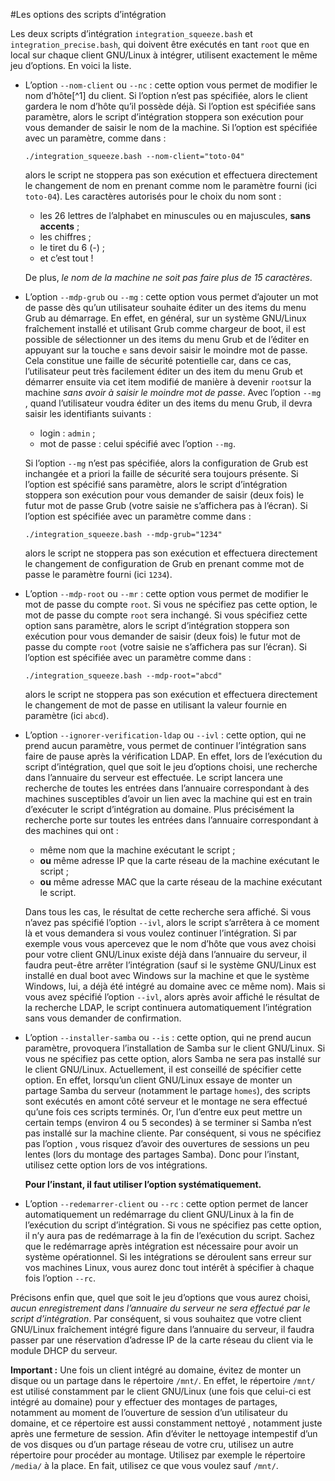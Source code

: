 #Les options des scripts d’intégration

Les deux scripts d’intégration `integration_squeeze.bash` et `integration_precise.bash`, qui doivent être exécutés en tant `root`
que en local sur chaque client GNU/Linux à intégrer, utilisent exactement le même jeu d’options. En voici la liste.

* L’option `--nom-client` ou `--nc` : cette option vous permet de modifier le nom d’hôte[^1] du client. Si l’option n’est pas spécifiée, alors le client gardera le nom d’hôte qu’il possède déjà. Si l’option est spécifiée sans paramètre, alors le script d’intégration stoppera son exécution pour vous demander de saisir le nom de la machine. Si l’option est spécifiée avec un paramètre, comme dans :


    `./integration_squeeze.bash --nom-client="toto-04"`

    alors le script ne stoppera pas son exécution et effectuera directement le changement de nom en prenant comme nom le paramètre fourni (ici `toto-04`). Les caractères autorisés pour le choix du nom sont :

    * les 26 lettres de l’alphabet en minuscules ou en majuscules, **sans accents** ;
    * les chiffres ;
    * le tiret du 6 (-) ;
    * et c’est tout !

    De plus, *le nom de la machine ne soit pas faire plus de 15 caractères*.

*   L’option `--mdp-grub` ou `--mg` : cette option vous permet d’ajouter un mot de passe dès qu’un utilisateur souhaite éditer un des items du menu Grub au démarrage. En effet, en général, sur un système GNU/Linux fraîchement installé et utilisant Grub comme chargeur de boot, il est possible de sélectionner un des items du menu Grub et de l’éditer en appuyant sur la touche `e` sans devoir saisir le moindre mot de passe. Cela constitue une faille de sécurité potentielle car, dans ce cas, l’utilisateur peut très facilement éditer un des item du menu Grub et démarrer ensuite via cet item modifié de manière à devenir `root`sur la machine *sans avoir à saisir le moindre mot de passe*. Avec l’option `--mg` , quand l’utilisateur voudra éditer un des items du menu Grub, il devra saisir les identifiants suivants :

    * login : `admin` ;
    * mot de passe : celui spécifié avec l’option `--mg`.

    Si l’option `--mg` n’est pas spécifiée, alors la configuration de Grub est inchangée et a priori la faille de sécurité sera toujours présente. Si l’option est spécifié sans paramètre, alors le script d’intégration stoppera son exécution pour vous demander de saisir (deux fois) le futur mot de passe Grub (votre saisie ne s’affichera pas à l’écran). Si l’option est spécifiée avec un paramètre comme dans :

    `./integration_squeeze.bash --mdp-grub="1234"`

    alors le script ne stoppera pas son exécution et effectuera directement le changement de configuration de Grub en prenant comme mot de passe le paramètre fourni (ici `1234`).

* L’option `--mdp-root` ou `--mr` : cette option vous permet de modifier le mot de passe du compte `root`. Si vous ne spécifiez pas cette option, le mot de passe du compte `root` sera inchangé. Si vous spécifiez cette option sans paramètre, alors le script d’intégration stoppera son exécution pour vous demander de saisir (deux fois) le futur mot de passe du compte `root` (votre saisie ne s’affichera pas sur l’écran). Si l’option est spécifiée avec un paramètre comme dans :

    `./integration_squeeze.bash --mdp-root="abcd"`

    alors le script ne stoppera pas son exécution et effectuera directement le changement de mot de passe en utilisant la valeur fournie en paramètre (ici `abcd`).

* L’option `--ignorer-verification-ldap` ou `--ivl` : cette option, qui ne prend aucun paramètre, vous permet de continuer l’intégration sans faire de pause après la vérification LDAP. En effet, lors de l’exécution du script d’intégration, quel que soit le jeu d’options choisi, une recherche dans l’annuaire du serveur est effectuée. Le script lancera une recherche de toutes les entrées dans l’annuaire correspondant à des machines susceptibles d’avoir un lien avec la machine qui est en train d’exécuter le script d’intégration au domaine. Plus précisément la recherche porte sur toutes les entrées dans l’annuaire correspondant à des machines qui ont :

    * même nom que la machine exécutant le script ;
    * **ou** même adresse IP que la carte réseau de la machine exécutant le script ;
    * **ou** même adresse MAC que la carte réseau de la machine exécutant le script.

    Dans tous les cas, le résultat de cette recherche sera affiché. Si vous n’avez pas spécifié l’option `--ivl`, alors le script s’arrêtera à ce moment là et vous demandera si vous voulez continuer l’intégration. Si par exemple vous vous apercevez que le nom d’hôte que vous avez choisi pour votre client GNU/Linux existe déjà dans l’annuaire du serveur, il faudra peut-être arrêter l’intégration (sauf si le système GNU/Linux est installé en dual boot avec Windows sur la machine et que le système Windows, lui, a déjà été intégré au domaine avec ce même nom). Mais si vous avez spécifié l’option `--ivl`, alors après avoir affiché le résultat de la recherche LDAP, le script continuera automatiquement l’intégration sans vous demander de confirmation.

* L’option `--installer-samba` ou `--is` : cette option, qui ne prend aucun paramètre, provoquera l’installation de Samba sur le client GNU/Linux. Si vous ne spécifiez pas cette option, alors Samba ne sera pas installé sur le client GNU/Linux. Actuellement, il est conseillé de spécifier cette option. En effet, lorsqu’un client GNU/Linux essaye de monter un partage Samba du serveur (notamment le partage `homes`), des scripts sont exécutés en amont côté serveur et le montage ne sera effectué qu’une fois ces scripts terminés. Or, l’un d’entre eux peut mettre un certain temps (environ 4 ou 5 secondes) à se terminer si Samba n’est pas installé sur la machine cliente. Par conséquent, si vous ne spécifiez pas l’option , vous risquez d’avoir des ouvertures de sessions un peu lentes (lors du montage des partages Samba). Donc pour l’instant, utilisez cette option lors de vos intégrations.

    **Pour l’instant, il faut utiliser l’option systématiquement.**

* L’option `--redemarrer-client` ou `--rc` : cette option permet de lancer automatiquement un redémarrage du client GNU/Linux à la fin de l’exécution du script d’intégration. Si vous ne spécifiez pas cette option, il n’y aura pas de redémarrage à la fin de l’exécution du script. Sachez que le redémarrage après intégration est nécessaire pour avoir un système opérationnel. Si les intégrations se déroulent sans erreur sur vos machines Linux, vous aurez donc tout intérêt à spécifier à chaque fois l’option `--rc`.

Précisons enfin que, quel que soit le jeu d’options que vous aurez choisi, *aucun enregistrement dans l’annuaire du serveur ne sera effectué par le script d’intégration*. Par conséquent, si vous souhaitez que votre client GNU/Linux fraîchement intégré figure dans l’annuaire du serveur, il faudra passer par une réservation d’adresse IP de la carte réseau du client via le module DHCP du serveur.

**Important :** Une fois un client intégré au domaine, évitez de monter un disque ou un partage dans le répertoire `/mnt/`. En effet, le répertoire `/mnt/` est utilisé constamment par le client GNU/Linux (une fois que celui-ci est intégré au domaine) pour y effectuer des montages de partages, notamment au moment de l’ouverture de session d’un utilisateur du domaine, et ce répertoire est aussi constamment nettoyé , notamment juste après une fermeture de session. Afin d’éviter le nettoyage intempestif d’un de vos disques ou d’un partage réseau de votre cru, utilisez un autre répertoire pour procéder au montage. Utilisez par exemple le répertoire `/media/` à la place. En fait, utilisez ce que vous voulez sauf `/mnt/`.
